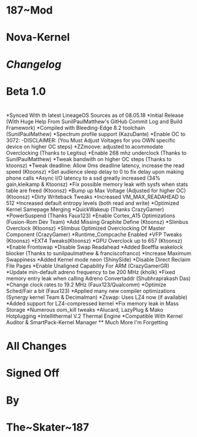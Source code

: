 #             187~Mod
#           Nova-Kernel
# ***********Changelog***********
#          
# Beta 1.0
# 

*Synced With th latest LineageOS Sources as of 08.05.18
*Initial Release (With Huge Help From SunilPaulMatthew's GitHub Commit Log and Build Framework)
*Compiled with Bleeding-Edge 8.2 toolchain (SunilPaulMathew)
*Spectrum profile support (KazuDante)
*Enable OC to 3072:
  -DISCLAIMER: (You Must Adjust Voltages for you OWN specific device on higher OC steps)
*ZZmoove: adjusted to acommodate Overclocking (Thanks to Legitsu)
*Enable 268 mhz underclock (Thanks to SunilPaulMatthew)
*Tweak bandwith on higher OC steps (Thanks to ktoonsz)
*Tweak deadline: Allow 0ms deadline latency, increase the read speed (Ktoonsz)
*Set audience sleep delay to 0 to fix delay upon making phone calls
*Async I/O latency to a ssd greatly increased (34% gain,kleikamp & Ktoonsz)
*Fix possible memory leak with sysfs when stats table are freed (Ktoonsz)
*Bump up Max Voltage (Adjusted for higher OC) (Ktoonsz)
*Dirty Writeback Tweaks
*Increased VM_MAX_READAHEAD to 512
*Increased default entropy levels (both read and write)
*Optimized Kernel Samepage Merging
*QuickWakeup (Thanks CrazyGamer)
*PowerSuspend  (Thanks Faux123)
*Enable Cortex_A15 Optimizations (Fusion-Rom Dev Team)
*Add Missing Graphite Define (Ktoonsz)
*Slimbus Overclock (Ktoonsz)
*Slimbus Optimized Overclocking Of Master Component (CrazyGamer)
*Runtime_Compcache Enabled
*VFP Tweaks (Ktoonsz)
*EXT4 Tweaks(Ktoonsz)
*GPU Overclock up to 657 (Ktoonsz)
*Enable Frontswap
*Disable Swap Readahead
*Added Boeffla wakelock blocker (Thanks to sunilpaulmathew & franciscofranco)
*Increase Maximum Swappiness
*Added Kernel mode neon (ShinySide)
*Disable Direct Reclaim File Pages
*Enable Unaligned Capability For ARM (CrazyGamerGR)
*Update min-default adreno frequency to be 200 MHz (kholk)
*Fixed memory entry leak when calling Adreno Convertaddr (Shubhraprakash Das)
*Change clock rates to 19.2 MHz (Faux123/Qualcomm)
*Optimize Sched/Fair a bit (Faux123)
*Applied many new compiler optimizations (Synergy kernel Team & Decimalman)
*Zswap: Uses LZ4 now (if available)
*Added support for LZ4-compressed kernel 
*Fix memory leak in Mass Storage
*Numerous oom_kill tweaks
*Alucard, LazyPlug & Mako Hotplugging
*Intellithermal V.2 Thermal Engine
*Compatible With Kernel Auditor & SmartPack-Kernel Manager
** Much More I'm Forgetting

# 
# All Changes
# Signed Off
# By
# The~Skater~187
